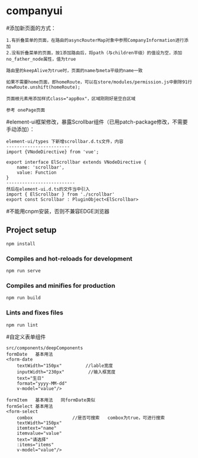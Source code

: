 # companyui

#添加新页面的方式：
```
1.有折叠菜单的页面，在路由的asyncRouterMap对象中参照CompanyInformation进行添加
2.没有折叠菜单的页面，按1添加路由后，将path（与children平级）的值设为空，添加no_father_node属性，值为true

路由里的keepAlive为true时，页面的name与meta平级的name一致

如果不需要home页面，即homeRoute，可以在store/modules/permission.js中删除91行    newRoute.unshift(homeRoute);

页面根元素用添加样式class="appBox"，区域刚刚好是空白区域

参考 onePage页面
```
#element-ui框架修改，暴露Scrollbar组件（已用patch-package修改，不需要手动添加）：
```
element-ui/types 下新增scrollbar.d.ts文件，内容
------------------------
import {VNodeDirective} from 'vue';

export interface ElScrollbar extends VNodeDirective {
    name: 'scrollbar',
    value: Function
}
--------------------------
然后在element-ui.d.ts的文件当中引入
import { ElScrollbar } from './scrollbar'
export const Scrollbar : PluginObject<ElScrollbar>
```

#不能用cnpm安装，否则不兼容EDGE浏览器

## Project setup
```
npm install
```

### Compiles and hot-reloads for development
```
npm run serve
```

### Compiles and minifies for production
```
npm run build
```

### Lints and fixes files
```
npm run lint
```

#自定义表单组件
```
src/components/deepComponents
formDate   基本用法
<form-date
    textWidth="150px"         //lable宽度
    inputWidth="230px"         //输入框宽度
    text="生日"
    format="yyyy-MM-dd"
    v-model="value"/>

formItem   基本用法   同formDate类似
formSelect 基本用法 
<form-select
    combox               //是否可搜索   combox为true，可进行搜索
    textWidth="150px"
    itemtext="name"
    itemvalue="value"
    text="请选择"
    :items="items"
    v-model="value"/>
```
